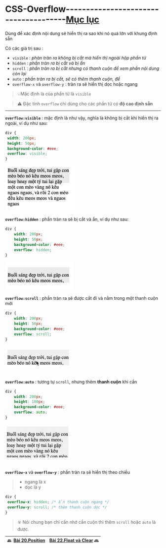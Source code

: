 # CSS-Overflow--------------------------------------[Mục lục](https://github.com/Zenfection/CSS)

Dùng để xác định nội dung sẽ hiển thị ra sao khi nó quá lớn với khung định sẵn

Có các giá trị sau : 

- `visible` : *phàn tràn ra không bị cắt mà hiển thị ngoài hộp phần tử*
- `hidden` : *phần tràn ra bị cắt và bị ẩn*
- `scroll` : *phần tràn ra bị cắt nhưng có thanh cuộn để xem phần nội dung còn lại*
- `auto` : *phần tràn ra bị cắt, sẽ có thêm thanh cuộn, để*
- `overflow-x` và `overflow-y` : tràn ra sẽ hiển thị dọc hoặc ngang

> 💡Mặc định là của phần tử là `visible`

> ⚠️ Đặc tính `overflow` chỉ dùng cho các phần tử có **độ cao định sẵn**

---

**`overflow:visible`** : mặc định là như vậy, nghĩa là không bị cắt khi hiển thị ra ngoài, ví dụ như sau:

```css
div {
 width: 200px;
 height: 50px;
 background-color: #eee;
 overflow: visible;
}
```

![Ảnh chụp Màn hình 2021-01-08 lúc 12.51.30.png](https://raw.githubusercontent.com/Zenfection/Image/master/2021/01/08-12-51-37-A%CC%89nh%20chu%CC%A3p%20Ma%CC%80n%20hi%CC%80nh%202021-01-08%20lu%CC%81c%2012.51.30.png)

**`overflow:hidden`** : phần tràn ra sẽ bị cắt và ẩn, ví dụ như sau:

```css
div {
    width: 200px;
    height: 50px;
    background-color: #eee;
    overflow: hidden;
}
```

![Ảnh chụp Màn hình 2021-01-08 lúc 12.52.05.png](https://raw.githubusercontent.com/Zenfection/Image/master/2021/01/08-12-52-11-A%CC%89nh%20chu%CC%A3p%20Ma%CC%80n%20hi%CC%80nh%202021-01-08%20lu%CC%81c%2012.52.05.png)

**`overflow:scroll`** : phần tràn ra sẽ được cắt đi và nằm trong một thanh cuộn mới

```css
div {
    width: 200px;
    height: 50px;
    background-color: #eee;
    overflow: scroll;
}
```

![2021-01-08 12.52.34.gif](https://raw.githubusercontent.com/Zenfection/Image/master/2021/01/08-12-53-14-2021-01-08%2012.52.34.gif)

**`overflow:auto`** : tương tự `scroll`, nhưng thêm **thanh cuộn** khi cần

```css
div {
    width: 200px;
    height: 100px;
    background-color: #eee;
    overflow: auto;
}
```

![2021-01-08 12.54.16.gif](https://raw.githubusercontent.com/Zenfection/Image/master/2021/01/08-12-55-02-2021-01-08%2012.54.16.gif)

**`overflow-x`** và **`overflow-y`** : phần tràn ra sẽ hiển thị theo chiều 

> - ngang là x
> - dọc là y

```css
div {
 overflow-x: hidden; /* ẩn thanh cuộn ngang */
 overflow-y: scroll; /* thêm thanh cuộn dọc */
}
```

> ☣️ Nói chung bạn chỉ cần nhớ cần cuộn thì thêm `scroll` hoặc `auto` là được.

| 🔙  [Bài 20.Position](https://github.com/Zenfection/CSS/blob/master/BasicCSS/20.Position.md) | [Bài 22.Float và Clear](https://github.com/Zenfection/CSS/blob/master/BasicCSS/22.Float%26Clear.md) 🔜  |
| -------------------------------------------------------------------------------------------- | --- |
